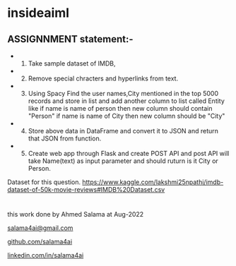 # insideaiml

## ASSIGNNMENT statement:-
+ 1) Take sample dataset of IMDB,
+ 2) Remove special chracters and hyperlinks from text.
+ 3) Using Spacy Find the user names,City mentioned in the top 5000 records and store in list and add another column to list called Entity like if name is name of person then new column should contain "Person" if name is name of City then new column should be "City"
+ 4) Store above data in DataFrame and convert  it to JSON and  return that JSON from function.
+ 5) Create web app through Flask and create POST API and post API will take Name(text) as input parameter and should ruturn is it City or Person.

Dataset for this question.
https://www.kaggle.com/lakshmi25npathi/imdb-dataset-of-50k-movie-reviews#IMDB%20Dataset.csv


#
this work done by Ahmed Salama at Aug-2022

salama4ai@gmail.com

[github.com/salama4ai](https://www.github.com/salama4ai/)

[linkedin.com/in/salama4ai](https://www.linkedin.com/in/salama4ai/)

